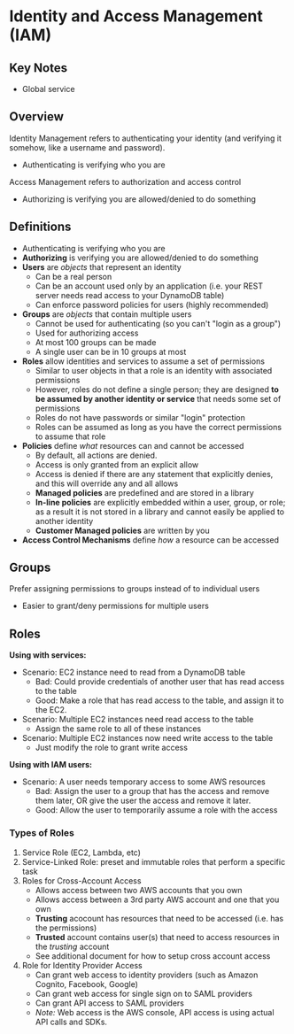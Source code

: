 # Identity and Access Management (IAM)

## Key Notes
* Global service

## Overview
Identity Management refers to authenticating your identity (and verifying it somehow, like a username and password).
- Authenticating is verifying who you are

Access Management refers to authorization and access control
- Authorizing is verifying you are allowed/denied to do something

## Definitions
- Authenticating is verifying who you are
- **Authorizing** is verifying you are allowed/denied to do something
- **Users** are _objects_ that represent an identity
	- Can be a real person
	- Can be an account used only by an application (i.e. your REST server needs read access to your DynamoDB table)
	- Can enforce password policies for users (highly recommended)
- **Groups** are _objects_ that contain multiple users
	- Cannot be used for authenticating (so you can't "login as a group")
	- Used for authorizing access
	- At most 100 groups can be made
	- A single user can be in 10 groups at most
- **Roles** allow identities and services to assume a set of permissions
	- Similar to user objects in that a role is an identity with associated permissions
	- However, roles do not define a single person; they are designed **to be assumed by another identity or service** that needs some set of permissions
	- Roles do not have passwords or similar "login" protection
	- Roles can be assumed as long as you have the correct permissions to assume that role
- **Policies** define _what_ resources can and cannot be accessed
	- By default, all actions are denied.
	- Access is only granted from an explicit allow
	- Access is denied if there are any statement that explicitly denies, and this will override any and all allows
	- **Managed policies** are predefined and are stored in a library
	- **In-line policies** are explicitly embedded within a user, group, or role; as a result it is not stored in a library and cannot easily be applied to another identity
	- **Customer Managed policies** are written by you
- **Access Control Mechanisms** define _how_ a resource can be accessed

## Groups
Prefer assigning permissions to groups instead of to individual users
- Easier to grant/deny permissions for multiple users

## Roles
**Using with services:**
- Scenario: EC2 instance need to read from a DynamoDB table
	- Bad: Could provide credentials of another user that has read access to the table
	- Good: Make a role that has read access to the table, and assign it to the EC2.
- Scenario: Multiple EC2 instances need read access to the table
	- Assign the same role to all of these instances
- Scenario: Multiple EC2 instances now need write access to the table
	- Just modify the role to grant write access

**Using with IAM users:**
- Scenario: A user needs temporary access to some AWS resources
	- Bad: Assign the user to a group that has the access and remove them later, OR give the user the access and remove it later.
	- Good: Allow the user to temporarily assume a role with the access

### Types of Roles
1. Service Role (EC2, Lambda, etc)
2. Service-Linked Role: preset and immutable roles that perform a specific task
3. Roles for Cross-Account Access
	- Allows access between two AWS accounts that you own
	- Allows access between a 3rd party AWS account and one that you own
	- **Trusting** acocount has resources that need to be accessed (i.e. has the permissions)
	- **Trusted** account contains user(s) that need to access resources in the _trusting_ account
	- See additional document for how to setup cross account access
4. Role for Identity Provider Access
	- Can grant web access to identity providers (such as Amazon Cognito, Facebook, Google)
	- Can grant web access for single sign on to SAML providers
	- Can grant API access to SAML providers
	- _Note:_ Web access is the AWS console, API access is using actual API calls and SDKs.

